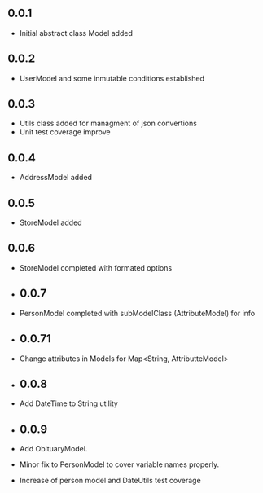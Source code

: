 ## 0.0.1

* Initial abstract class Model added

## 0.0.2

* UserModel and some inmutable conditions established

## 0.0.3

* Utils class added for managment of json convertions
* Unit test coverage improve

## 0.0.4

* AddressModel added

## 0.0.5

* StoreModel added

## 0.0.6

* StoreModel completed with formated options

* ## 0.0.7

* PersonModel completed with subModelClass (AttributeModel) for info

* ## 0.0.71

* Change attributes in Models for Map<String, AttributteModel<dynamic>>

* ## 0.0.8

* Add DateTime to String utility

* ## 0.0.9

* Add ObituaryModel.
* Minor fix to PersonModel to cover variable names properly.
* Increase of person model and DateUtils test coverage